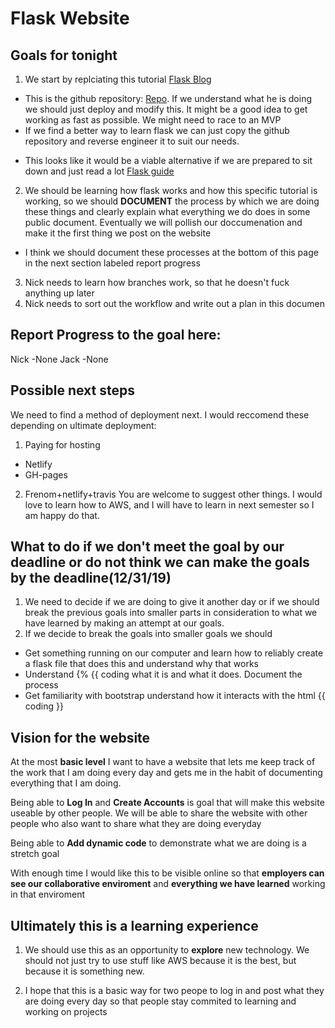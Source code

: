 # Flask Website

## Goals for tonight
1. We start by replciating this tutorial [Flask Blog](https://www.youtube.com/watch?v=MwZwr5Tvyxo)
- This is the github repository: [Repo](https://github.com/CoreyMSchafer/code_snippets/tree/master/Python/Flask_Blog). If we understand what he is doing we should just deploy and modify this. It might be a good idea to get working as fast as possible. We might need to race to an MVP
- If we find a better way to learn flask we can just copy the github repository and reverse engineer it to suit our needs.
 * This looks like it would be a viable alternative if we are prepared to sit down and just read a lot [Flask guide](http://flask.palletsprojects.com/en/1.1.x/)
2. We should be learning how flask works and how this specific tutorial is working, so we should **DOCUMENT** the process by which we are doing these things and clearly explain what everything we do does in some public document. Eventually we will pollish our doccumenation and make it the first thing we post on the website
 * I think we should document these processes at the bottom of this page in the next section labeled report progress
3. Nick needs to learn how branches work, so that he doesn't fuck anything up later
4. Nick needs to sort out the workflow and write out a plan in this documen 

## Report Progress to the goal here:
Nick
-None
Jack
-None

## Possible next steps
We need to find a method of deployment next. I would reccomend these depending on ultimate deployment:
1. Paying for hosting
- Netlify
- GH-pages
2. Frenom+netlify+travis
You are welcome to suggest other things. I would love to learn how to AWS, and I will have to learn in next semester so I am happy do that.

## What to do if we don't meet the goal by our deadline or do not think we can make the goals by the deadline(12/31/19)
1. We need to decide if we are doing to give it another day or if we should break the previous goals into smaller parts in consideration to what we have learned by making an attempt at our goals.
2. If we decide to break the goals into smaller goals we should
 * Get something running on our computer and learn how to reliably create a flask file that does this and understand why that works
 * Understand {% {{ coding what it is and what it does. Document the process
 * Get familiarity with bootstrap understand how it interacts with the html {{ coding }}

## Vision for the website

At the most **basic level** I want to have a website that lets me keep track of the work that I am doing every day and gets me in the habit of documenting everything that I am doing.

Being able to **Log In** and **Create Accounts** is goal that will make this website useable by other people. We will be able to share the website with other people who also want to share what they are doing everyday

Being able to **Add dynamic code** to demonstrate what we are doing is a stretch goal

With enough time I would like this to be visible online so that **employers can see our collaborative enviroment** and **everything we have learned** working in that enviroment

## Ultimately this is a learning experience
1. We should use this as an opportunity to **explore** new technology. We should not just try to use stuff like AWS because it is the best, but because it is something new.

2. I hope that this is a basic way for two peope to log in and post what they are doing every day so that people stay commited to learning and working on projects

